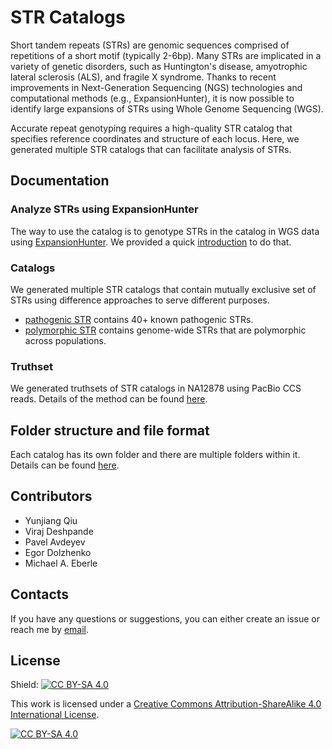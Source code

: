 # STR Catalogs

Short tandem repeats (STRs) are genomic sequences comprised of repetitions of a short motif (typically 2-6bp). Many STRs are implicated in a variety of genetic disorders, such as Huntington's disease, amyotrophic lateral sclerosis (ALS), and fragile X syndrome. Thanks to recent improvements in Next-Generation Sequencing (NGS) technologies and computational methods (e.g., ExpansionHunter), it is now possible to identify large expansions of STRs using Whole Genome Sequencing (WGS).

Accurate repeat genotyping requires a high-quality STR catalog that specifies reference coordinates and structure of each locus. Here, we generated multiple STR catalogs that can facilitate analysis of STRs. 

## Documentation

### Analyze STRs using ExpansionHunter

The way to use the catalog is to genotype STRs in the catalog in WGS data using [ExpansionHunter](https://github.com/Illumina/ExpansionHunter). We provided a quick [introduction](docs/usage.md) to do that.

### Catalogs

We generated multiple STR catalogs that contain mutually exclusive set of STRs using difference approaches to serve different purposes. 

* [pathogenic STR](pathogenic_STR/) contains 40+ known pathogenic STRs. 
* [polymorphic STR](polymorphic_STR/) contains genome-wide STRs that are polymorphic across populations. 

### Truthset

We generated truthsets of STR catalogs in NA12878 using PacBio CCS reads. Details of the method can be found [here](docs/truthset.md).

## Folder structure and file format

Each catalog has its own folder and there are multiple folders within it. Details can be found [here](docs/files.md). 

## Contributors

* Yunjiang Qiu
* Viraj Deshpande
* Pavel Avdeyev
* Egor Dolzhenko
* Michael A. Eberle

## Contacts 

If you have any questions or suggestions, you can either create an issue or reach me by [email](mailto:yqiu@illumina.com). 

## License

Shield: [![CC BY-SA 4.0][cc-by-sa-shield]][cc-by-sa]

This work is licensed under a
[Creative Commons Attribution-ShareAlike 4.0 International License][cc-by-sa].

[![CC BY-SA 4.0][cc-by-sa-image]][cc-by-sa]

[cc-by-sa]: http://creativecommons.org/licenses/by-sa/4.0/
[cc-by-sa-image]: https://licensebuttons.net/l/by-sa/4.0/88x31.png
[cc-by-sa-shield]: https://img.shields.io/badge/License-CC%20BY--SA%204.0-lightgrey.svg
